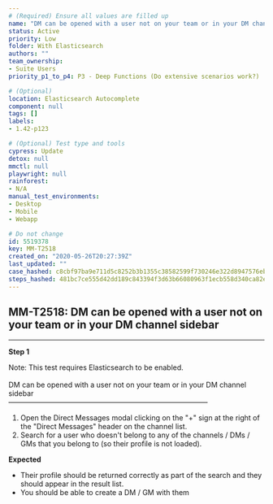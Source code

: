 ```yaml
---
# (Required) Ensure all values are filled up
name: "DM can be opened with a user not on your team or in your DM channel sidebar"
status: Active
priority: Low
folder: With Elasticsearch
authors: ""
team_ownership: 
- Suite Users
priority_p1_to_p4: P3 - Deep Functions (Do extensive scenarios work?)

# (Optional)
location: Elasticsearch Autocomplete
component: null
tags: []
labels: 
- 1.42-p123

# (Optional) Test type and tools
cypress: Update
detox: null
mmctl: null
playwright: null
rainforest: 
- N/A
manual_test_environments: 
- Desktop
- Mobile
- Webapp

# Do not change
id: 5519378
key: MM-T2518
created_on: "2020-05-26T20:27:39Z"
last_updated: ""
case_hashed: c8cbf97ba9e711d5c8252b3b1355c38582599f730246e322d8947576ebc4f2d2c51a9e7810ac0e8f913b75d0ca6dbf83
steps_hashed: 481bc7ce555d42dd189c843394f3d63b66080963f1ecb558d340ca82ea184caffbed8d04bd72d70a6cc2e801a5ea9ab2
---
```


<!-- (Auto-generated) Based on frontmatter's "key" and "name" -->

## MM-T2518: DM can be opened with a user not on your team or in your DM channel sidebar

---

**Step 1**

Note: This test requires Elasticsearch to be enabled.\
\
DM can be opened with a user not on your team or in your DM channel sidebar\
————————————————————————————

1. Open the Direct Messages modal clicking on the "+" sign at the right of the "Direct Messages" header on the channel list.
2. Search for a user who doesn't belong to any of the channels / DMs / GMs that you belong to (so their profile is not loaded).

**Expected**

- Their profile should be returned correctly as part of the search and they should appear in the result list.
- You should be able to create a DM / GM with them
